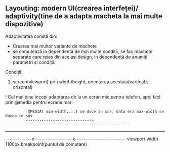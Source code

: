 







## Layouting: modern UI(crearea interfeței)/ adaptivity(tine de a adapta macheta la mai multe dispozitive)

Adaptivitatea constă din:
- Crearea mai multor variante de machete
- se comutează în dependență de mai multe condiții, se fac machete separate care reies din același design, in dependență de anumiți parametri și condiții.

Condiții:
1. screen(viewport) prin width/height, orientarea acestuia(vartical și orizontal)

! Cel mai bine incepi adaptarea de la un ecran mic pentru telefon, apoi faci prin @media pentru ecrane mari


                                  
              @MEDIA( min-width....) se duce in sus, data era max-width se ducea in sus
             ----------------------------->
             ----------------------------------------------

-------------

-------------x-------------------x------------------------- viewport width
            1100px
            breakpoint(puntul de comutare)
